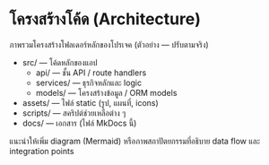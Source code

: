 # โครงสร้างโค้ด (Architecture)

ภาพรวมโครงสร้างโฟลเดอร์หลักของโปรเจค (ตัวอย่าง — ปรับตามจริง)

- src/ — โค้ดหลักของแอป
  - api/ — ชั้น API / route handlers
  - services/ — ธุรกิจหลักและ logic
  - models/ — โครงสร้างข้อมูล / ORM models
- assets/ — ไฟล์ static (รูป, แผนที่, icons)
- scripts/ — สคริปต์ช่วยเหลือต่าง ๆ
- docs/ — เอกสาร (ไฟล์ MkDocs นี้)

แนะนำให้เพิ่ม diagram (Mermaid) หรือภาพสถาปัตยกรรมที่อธิบาย data flow และ integration points
